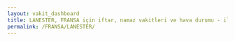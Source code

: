```yaml
---
layout: vakit_dashboard
title: LANESTER, FRANSA için iftar, namaz vakitleri ve hava durumu - ilçe/eyalet seç
permalink: /FRANSA/LANESTER/
---
```


<script type="text/javascript">
  var GLOBAL_COUNTRY = 'FRANSA';
  var GLOBAL_CITY = 'LANESTER';
  var GLOBAL_STATE = '';
  var lat = 72;
  var lon = 21;
</script>
